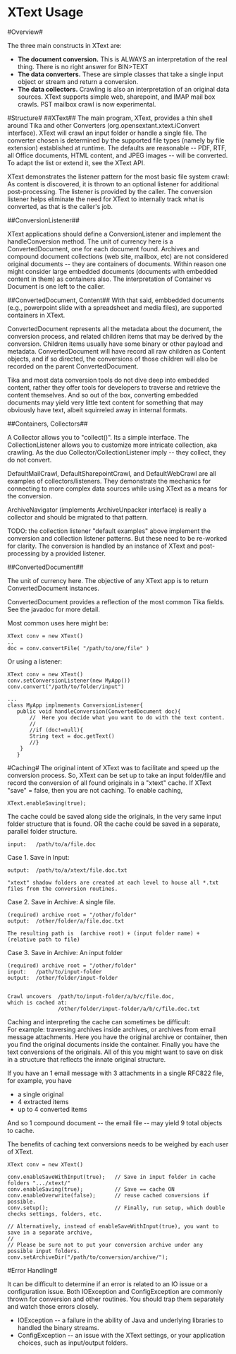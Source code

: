 XText Usage
===========

#Overview#

The three main constructs in XText are:

- **The document conversion.**  This is ALWAYS an interpretation of the real thing. There is no right answer for BIN>TEXT
- **The data converters.**  These are simple classes that take a single input object or stream and return a conversion.
- **The data collectors.** Crawling is also an interpretation of an original data sources.  XText supports simple web, 
  sharepoint, and IMAP mail box crawls. PST mailbox crawl is now experimental.
  

#Structure#
##XText##
The main program, XText, provides a thin shell around Tika and other Converters (org.opensextant.xtext.iConvert interface).
XText will crawl an input folder or handle a single file.  The converter chosen is determined by the supported file
types (namely by file extension) established at runtime.  The defaults are reasonable -- PDF, RTF, all Office documents, 
HTML content, and JPEG images -- will be converted.  To adapt the list or extend it, see the XText API.

XText demonstrates the listener pattern for the most basic file system crawl:  As content is discovered, it is thrown to 
an optional listener for additional post-processing.  The listener is provided by the caller.  The conversion listener 
helps eliminate the need for XText to internally track what is converted, as that is the caller's job.

##ConversionListener##

XText applications should define a ConversionListener and implement the handleConversion method.
The unit of currency here is a ConvertedDocument, one for each document found.  Archives and compound 
document collections (web site, mailbox, etc) are not considered original documents -- they are 
containers of documents.  Within reason one might consider large embedded documents (documents 
with embedded content in them) as containers also. The interpretation of Container vs Document is one 
left to the caller.

##ConvertedDocument, Content##
With that said,  embbedded documents (e.g., powerpoint slide with a spreadsheet and media files), are supported
containers in XText.

ConvertedDocument represents all the metadata about the document, the conversion process, and related children items
that may be derived by the conversion.   Children items usually have some binary or other payload and metadata.
ConvertedDocument will have record all raw children as Content objects, and if so directed, the conversions of
those children will also be recorded on the parent  ConvertedDocument.

Tika and most data conversion tools do not dive deep into embedded content, rather they offer tools for 
developers to traverse and retrieve the content themselves.  And so out of the box, converting embedded
documents may yield very little text content for something that may obviously have text, albeit squirreled 
away in internal formats.

##Containers, Collectors##

A Collector allows you to "collect()".  Its a simple interface.
The CollectionListener allows you to customize more intricate collection, aka crawling. 
As the duo Collector/CollectionListener imply -- they collect, they do not convert.

DefaultMailCrawl, DefaultSharepointCrawl, and DefaultWebCrawl  are all examples of collectors/listeners.
They demonstrate the mechanics for connecting to more complex data sources while using XText as a means
for the conversion. 

ArchiveNavigator (implements ArchiveUnpacker interface) is really a collector and should be migrated
to that pattern.

TODO: the collection listener "default examples" above implement the conversion and collection listener patterns.
But these need to be re-worked for clarity.  The conversion is handled by an instance of XText and post-processing by a provided listener. 




##ConvertedDocument##

The unit of currency here. The objective of any XText app is to return ConvertedDocument instances.

ConvertedDocument provides a reflection of the most common Tika fields. 
See the javadoc  for more detail.   

Most common uses here might be:

    XText conv = new XText()
    ..
    doc = conv.convertFile( "/path/to/one/file" )
    
Or  using a listener:

    XText conv = new XText()
    conv.setConversionListener(new MyApp())
    conv.convert("/path/to/folder/input")
    
    ...
    class MyApp implmements ConversionListener{
       public void handleConversion(ConvertedDocument doc){
           //  Here you decide what you want to do with the text content.
           // 
           //if (doc!=null){
           String text = doc.getText()
           //}
        }
       }    
       
       
#Caching#
The original intent of XText was to facilitate and speed up the conversion process.
So, XText can be set up to take an input folder/file and record the conversion 
of all found originals in a "xtext" cache.    If XText "save" = false, then you are not caching. 
To enable caching, 

    XText.enableSaving(true);

The cache could be saved along side the originals, in the very same input folder structure that is found.
OR the cache could be saved in a separate, parallel folder structure.

    input:   /path/to/a/file.doc

 Case 1.  Save in Input:
 
    output:  /path/to/a/xtext/file.doc.txt
    
    "xtext" shadow folders are created at each level to house all *.txt files from the conversion routines.
    
Case 2.  Save in Archive:  A single file.

    (required) archive root = "/other/folder"
    output:  /other/folder/a/file.doc.txt
    
    The resulting path is  (archive root) + (input folder name) + (relative path to file)
    

Case 3.  Save in  Archive: An input folder

    (required) archive root = "/other/folder"     
    input:   /path/to/input-folder
    output:  /other/folder/input-folder
    
    
    Crawl uncovers  /path/to/input-folder/a/b/c/file.doc,  
    which is cached at:
                    /other/folder/input-folder/a/b/c/file.doc.txt
    
    

Caching and interpreting the cache can sometimes be difficult:  
For example: traversing archives inside archives, or archives from email message attachments.
Here you have the original archive or container, then you find the original documents inside the container.
Finally you have the text conversions of the originals.
All of this you might want to save on disk in a structure that reflects the innate original structure.

If you have an 1 email message with 3 attachments in a single RFC822 file, for example, you have 

* a single original
* 4 extracted items
* up to 4 converted items

And so 1 compound document -- the email file -- may yield 9 total objects to cache.

The benefits of caching text conversions needs to be weighed by each user of XText.

    XText conv = new XText()

    conv.enableSaveWithInput(true);   // Save in input folder in cache folders ".../xtext/"
    conv.enableSaving(true);          // Save == cache ON    
    conv.enableOverwrite(false);      // reuse cached conversions if possible.
    conv.setup();                     // Finally, run setup, which double checks settings, folders, etc.
   
    // Alternatively, instead of enableSaveWithInput(true), you want to save in a separate archive,
    //
    // Please be sure not to put your conversion archive under any possible input folders.   
    conv.setArchiveDir("/path/to/conversion/archive/");

   
#Error Handling#

It can be difficult to determine if an error is related to an IO issue or a configuration issue.  Both IOException and ConfigException 
are commonly thrown for conversion and other routines.  You should trap them separately and watch those errors closely.

* IOException -- a failure in the ability of Java and underlying libraries to handled the binary streams.
* ConfigException -- an issue with the XText settings, or your application choices, such as input/output folders.
